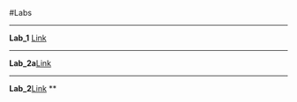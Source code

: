 #Labs
***
**Lab_1** [Link](https://github.com/va-syl1/Beshlei_lab/tree/main/Lab_1)
***
**Lab_2a**[Link](https://github.com/va-syl1/Beshlei_lab/tree/main/Lab_2a)
***
**Lab_2**[Link](https://github.com/va-syl1/Beshlei_lab/tree/main/Lab_2)
**
